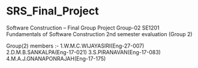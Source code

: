 # SRS_Final_Project
Software Construction – Final Group Project   Group-02
SE1201 Fundamentals of Software Construction 2nd semester evaluation (Group 2)

Group(2) members :- 
		1.W.M.C.WIJAYASIRI(Eng-27-007)
		2.D.M.B.SANKALPA(Eng-17-021)
		3.S.PIRANAVAN(Eng-17-083)
		4.M.A.J.GNANAPONRAJAH(Eng-17-175)
